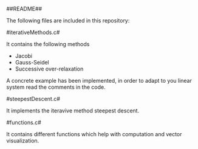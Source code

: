 ##README##

The following files are included in this repository:

#iterativeMethods.c#

It contains the following methods

- Jacobi
- Gauss-Seidel
- Successive over-relaxation

A concrete example has been implemented, in order to adapt
to you linear system read the comments in the code.

#steepestDescent.c#

It implements the iteravive method steepest descent. 

#functions.c#

It contains different functions which help with
computation and vector visualization.
